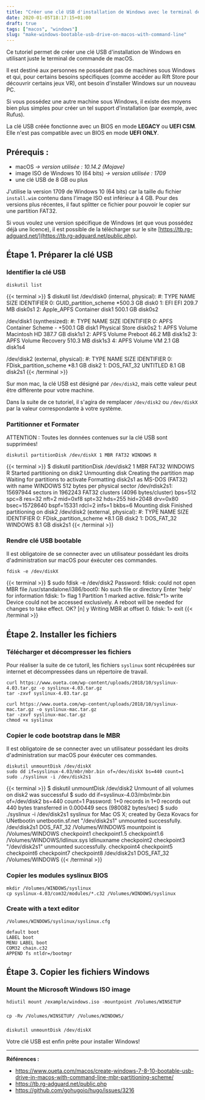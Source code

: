 ```yaml
---
title: "Créer une clé USB d'installation de Windows avec le terminal de MacOS"
date: 2020-01-05T18:17:15+01:00
draft: true
tags: ["macos", "windows"]
slug: "make-windows-bootable-usb-drive-on-macos-with-command-line"
---
```


Ce tutoriel permet de créer une clé USB d'installation de Windows en utilisant juste le terminal de commande de macOS. 

Il est destiné aux personnes ne possédant pas de machines sous Windows et qui, pour certains besoins spécifiques (comme accéder au Rift Store pour découvrir certains jeux VR), ont besoin d'installer Windows sur un nouveau PC. 

Si vous possédez une autre machine sous Windows, il existe des moyens bien plus simples pour créer un tel support d'installation (par exemple, avec Rufus).

La clé USB créée fonctionne avec un BIOS en mode **LEGACY** ou **UEFI CSM**. Elle n'est pas compatible avec un BIOS en mode **UEFI ONLY**.

## Prérequis :

- macOS *-> version utilisée : 10.14.2 (Mojave)*
- image ISO de Windows 10 (64 bits) *-> version utilisée : 1709*
- une clé USB de 8 GB ou plus

J'utilise la version 1709 de Windows 10 (64 bits) car la taille du fichier `install.wim` contenu dans l'image ISO est inférieur à 4 GB. Pour des versions plus récentes, il faut splitter ce fichier pour pouvoir le copier sur une partition FAT32.

Si vous voulez une version spécifique de Windows (et que vous possédez déjà une licence), il est possible de la télécharger sur le site [https://tb.rg-adguard.net/](https://tb.rg-adguard.net/public.php).

## Étape 1. Préparer la clé USB

### Identifier la clé USB

    diskutil list

{{< terminal >}}
$ diskutil list
/dev/disk0 (internal, physical):
   #:                       TYPE NAME                    SIZE       IDENTIFIER
   0:      GUID_partition_scheme                        *500.3 GB   disk0
   1:                        EFI EFI                     209.7 MB   disk0s1
   2:                 Apple_APFS Container disk1         500.1 GB   disk0s2

/dev/disk1 (synthesized):
   #:                       TYPE NAME                    SIZE       IDENTIFIER
   0:      APFS Container Scheme -                      +500.1 GB   disk1
                                 Physical Store disk0s2
   1:                APFS Volume Macintosh HD            387.7 GB   disk1s1
   2:                APFS Volume Preboot                 46.2 MB    disk1s2
   3:                APFS Volume Recovery                510.3 MB   disk1s3
   4:                APFS Volume VM                      2.1 GB     disk1s4

/dev/disk2 (external, physical):
   #:                       TYPE NAME                    SIZE       IDENTIFIER
   0:     FDisk_partition_scheme                        *8.1 GB     disk2
   1:                 DOS_FAT_32 UNTITLED                8.1 GB     disk2s1
{{< /terminal >}}

Sur mon mac, la clé USB est désigné par `/dev/disk2`, mais cette valeur peut être différente pour votre machine.

Dans la suite de ce tutoriel, il s'agira de remplacer `/dev/disk2` ou `/dev/diskX` par la valeur correspondante à votre système.

### Partitionner et Formater 

ATTENTION : Toutes les données contenues sur la clé USB sont supprimées!

    diskutil partitionDisk /dev/diskX 1 MBR FAT32 WINDOWS R

{{< terminal >}}
$ diskutil partitionDisk /dev/disk2 1 MBR FAT32 WINDOWS R
Started partitioning on disk2
Unmounting disk
Creating the partition map
Waiting for partitions to activate
Formatting disk2s1 as MS-DOS (FAT32) with name WINDOWS
512 bytes per physical sector
/dev/rdisk2s1: 15697944 sectors in 1962243 FAT32 clusters (4096 bytes/cluster)
bps=512 spc=8 res=32 nft=2 mid=0xf8 spt=32 hds=255 hid=2048 drv=0x80 bsec=15728640 bspf=15331 rdcl=2 infs=1 bkbs=6
Mounting disk
Finished partitioning on disk2
/dev/disk2 (external, physical):
   #:                       TYPE NAME                    SIZE       IDENTIFIER
   0:     FDisk_partition_scheme                        *8.1 GB     disk2
   1:                 DOS_FAT_32 WINDOWS                 8.1 GB     disk2s1
{{< /terminal >}}

### Rendre clé USB bootable

Il est obligatoire de se connecter avec un utilisateur possédant les droits d'administration sur macOS pour éxécuter ces commandes.

    fdisk -e /dev/diskX

{{< terminal >}}
$ sudo fdisk -e /dev/disk2
Password:
fdisk: could not open MBR file /usr/standalone/i386/boot0: No such file or directory
Enter 'help' for information
fdisk: 1> flag 1
Partition 1 marked active.
fdisk:*1> write
Device could not be accessed exclusively.
A reboot will be needed for changes to take effect. OK? [n] y
Writing MBR at offset 0.
fdisk: 1> exit
{{< /terminal >}}

## Étape 2. Installer les fichiers

### Télécharger et décompresser les fichiers 

Pour réaliser la suite de ce tutoril, les fichiers `syslinux` sont récupérées sur internet et décompressées dans un répertoire de travail.

    curl https://www.oueta.com/wp-content/uploads/2018/10/syslinux-4.03.tar.gz -o syslinux-4.03.tar.gz
    tar -zxvf syslinux-4.03.tar.gz

    curl https://www.oueta.com/wp-content/uploads/2018/10/syslinux-mac.tar.gz -o syslinux-mac.tar.gz
    tar -zxvf syslinux-mac.tar.gz
    chmod +x syslinux

### Copier le code bootstrap dans le MBR

Il est obligatoire de se connecter avec un utilisateur possédant les droits d'administration sur macOS pour éxécuter ces commandes.

    diskutil unmountDisk /dev/diskX
    sudo dd if=syslinux-4.03/mbr/mbr.bin of=/dev/diskX bs=440 count=1
    sudo ./syslinux -i /dev/disk2s1

{{< terminal >}}
$ diskutil unmountDisk /dev/disk2
Unmount of all volumes on disk2 was successful
$ sudo dd if=syslinux-4.03/mbr/mbr.bin of=/dev/disk2 bs=440 count=1
Password:
1+0 records in
1+0 records out
440 bytes transferred in 0.000449 secs (980082 bytes/sec)
$ sudo ./syslinux -i /dev/disk2s1
syslinux for Mac OS X; created by Geza Kovacs for UNetbootin unetbootin.sf.net
"/dev/disk2s1" unmounted successfully.
/dev/disk2s1        	DOS_FAT_32                     	/Volumes/WINDOWS
mountpoint is /Volumes/WINDOWS
checkpoint1
checkpoint1.5
checkpoint1.6
/Volumes/WINDOWS/ldlinux.sys ldlinuxname
checkpoint2
checkpoint3
"/dev/disk2s1" unmounted successfully.
checkpoint4
checkpoint5
checkpoint6
checkpoint7
checkpoint8
/dev/disk2s1        	DOS_FAT_32                     	/Volumes/WINDOWS
{{< /terminal >}}

### Copier les modules syslinux BIOS 

    mkdir /Volumes/WINDOWS/syslinux
    cp syslinux-4.03/com32/modules/*.c32 /Volumes/WINDOWS/syslinux

### Create with a text editor 

`/Volumes/WINDOWS/syslinux/syslinux.cfg` 

    default boot
    LABEL boot
    MENU LABEL boot
    COM32 chain.c32
    APPEND fs ntldr=/bootmgr

## Étape 3. Copier les fichiers Windows

### Mount the Microsoft Windows ISO image

    hdiutil mount /example/windows.iso -mountpoint /Volumes/WINSETUP

###

    cp -Rv /Volumes/WINSETUP/ /Volumes/WINDOWS/

###

    diskutil unmountDisk /dev/diskX

Votre clé USB est enfin prête pour installer Windows!

---

**Références :**

- https://www.oueta.com/macos/create-windows-7-8-10-bootable-usb-drive-in-macos-with-command-line-mbr-partitioning-scheme/
- https://tb.rg-adguard.net/public.php
- https://github.com/gohugoio/hugo/issues/3216
